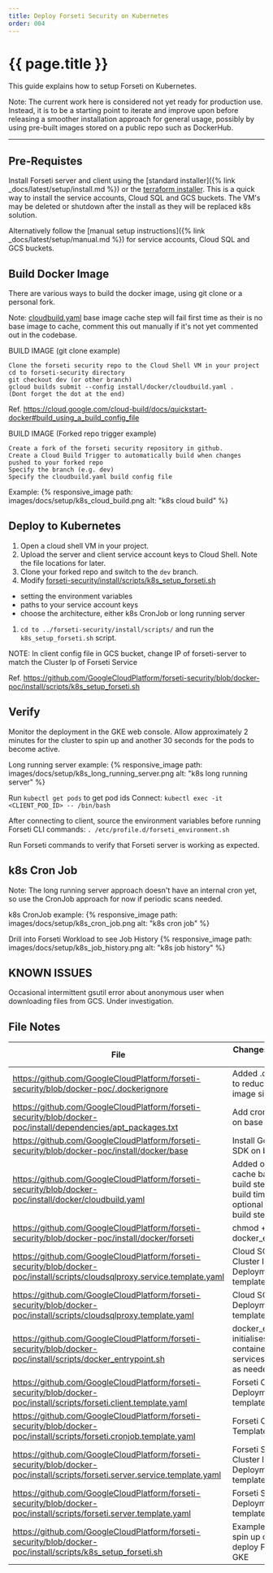 ```yaml
---
title: Deploy Forseti Security on Kubernetes
order: 004
---
```


# {{ page.title }}

This guide explains how to setup Forseti on Kubernetes.

Note: The current work here is considered not yet ready for production use.
Instead, it is to be a starting point to iterate and improve upon before
releasing a smoother installation approach for general usage, possibly by
using pre-built images stored on a public repo such as DockerHub.

---

## Pre-Requistes

Install Forseti server and client using the [standard
installer]({% link _docs/latest/setup/install.md %}) or the [terraform
installer](https://github.com/terraform-google-modules/terraform-google-forseti).
This is a quick way to install the service accounts, Cloud SQL and GCS buckets.
The VM's may be deleted or shutdown after the install as they will be replaced
k8s solution.

Alternatively follow the [manual setup instructions]({% link _docs/latest/setup/manual.md %})
for service accounts, Cloud SQL and GCS buckets.

## Build Docker Image

There are various ways to build the docker image, using git clone or
a personal fork.

Note: [cloudbuild.yaml](https://github.com/GoogleCloudPlatform/forseti-security/blob/docker-poc/install/docker/cloudbuild.yaml)
base image cache step will fail first time as their is no base image to cache,
comment this out manually if it's not yet commented out in the codebase.

BUILD IMAGE (git clone example)
```
Clone the forseti security repo to the Cloud Shell VM in your project
cd to forseti-security directory
git checkout dev (or other branch)
gcloud builds submit --config install/docker/cloudbuild.yaml .
(Dont forget the dot at the end)
```
Ref. https://cloud.google.com/cloud-build/docs/quickstart-docker#build_using_a_build_config_file

BUILD IMAGE (Forked repo trigger example)
```
Create a fork of the forseti security repository in github.
Create a Cloud Build Trigger to automatically build when changes pushed to your forked repo
Specify the branch (e.g. dev)
Specify the cloudbuild.yaml build config file
```

Example:
{% responsive_image path: images/docs/setup/k8s_cloud_build.png alt: "k8s cloud build" %}

## Deploy to Kubernetes

1. Open a cloud shell VM in your project.
1. Upload the server and client service account keys to Cloud Shell.
Note the file locations for later.
1. Clone your forked repo and switch to the `dev` branch.
1. Modify [forseti-security/install/scripts/k8s_setup_forseti.sh](https://github.com/GoogleCloudPlatform/forseti-security/blob/docker-poc/install/scripts/k8s_setup_forseti.sh)
* setting the environment variables
* paths to your service account keys
* choose the architecture, either k8s CronJob or long running server
1. `cd to ../forseti-security/install/scripts/` and run the `k8s_setup_forseti.sh` script.

NOTE: In client config file in GCS bucket, change IP of forseti-server
to match the Cluster Ip of Forseti Service

Ref. https://github.com/GoogleCloudPlatform/forseti-security/blob/docker-poc/install/scripts/k8s_setup_forseti.sh

## Verify

Monitor the deployment in the GKE web console. Allow approximately 2 minutes
for the cluster to spin up and another 30 seconds for the pods to become active.

Long running server example:
{% responsive_image path: images/docs/setup/k8s_long_running_server.png alt: "k8s long running server" %}

Run `kubectl get pods` to get pod ids
Connect: `kubectl exec -it <CLIENT_POD_ID> -- /bin/bash`

After connecting to client, source the environment variables before
running Forseti CLI commands:
`. /etc/profile.d/forseti_environment.sh`

Run Forseti commands to verify that Forseti server is working as expected.

## k8s Cron Job

Note: The long running server approach doesn't have an internal cron yet,
so use the CronJob approach for now if periodic scans needed.

k8s CronJob example:
{% responsive_image path: images/docs/setup/k8s_cron_job.png alt: "k8s cron job" %}

Drill into Forseti Workload to see Job History
{% responsive_image path: images/docs/setup/k8s_job_history.png alt: "k8s job history" %}

## KNOWN ISSUES
Occasional intermittent gsutil error about anonymous user when downloading
files from GCS. Under investigation.

## File Notes

File | Changes to Support GKE
--- | ---
https://github.com/GoogleCloudPlatform/forseti-security/blob/docker-poc/.dockerignore | Added .dockerignore to reduce   Docker image size.
https://github.com/GoogleCloudPlatform/forseti-security/blob/docker-poc/install/dependencies/apt_packages.txt | Add cron (to install on base   image)
https://github.com/GoogleCloudPlatform/forseti-security/blob/docker-poc/install/docker/base | Install Google Cloud SDK on base   image
https://github.com/GoogleCloudPlatform/forseti-security/blob/docker-poc/install/docker/cloudbuild.yaml | Added optional cache base image   build step to reduce build time     Added optional unit tests build step
https://github.com/GoogleCloudPlatform/forseti-security/blob/docker-poc/install/docker/forseti | chmod +x docker_entrypoint.sh
https://github.com/GoogleCloudPlatform/forseti-security/blob/docker-poc/install/scripts/cloudsqlproxy.service.template.yaml | Cloud SQL Proxy Cluster IP   Service Deployment template
https://github.com/GoogleCloudPlatform/forseti-security/blob/docker-poc/install/scripts/cloudsqlproxy.template.yaml | Cloud SQL Proxy Deployment   template
https://github.com/GoogleCloudPlatform/forseti-security/blob/docker-poc/install/scripts/docker_entrypoint.sh | docker_entrpoint.sh initialises   the container, starts services, runs scan as needed.
https://github.com/GoogleCloudPlatform/forseti-security/blob/docker-poc/install/scripts/forseti.client.template.yaml | Forseti Client Deployment   template
https://github.com/GoogleCloudPlatform/forseti-security/blob/docker-poc/install/scripts/forseti.cronjob.template.yaml | Forseti CronJob Template
https://github.com/GoogleCloudPlatform/forseti-security/blob/docker-poc/install/scripts/forseti.server.service.template.yaml | Forseti Server Cluster IP   Service Deployment template
https://github.com/GoogleCloudPlatform/forseti-security/blob/docker-poc/install/scripts/forseti.server.template.yaml | Forseti Server Deployment   template
https://github.com/GoogleCloudPlatform/forseti-security/blob/docker-poc/install/scripts/k8s_setup_forseti.sh | Example script to spin up   cluster and deploy Forseti to GKE
